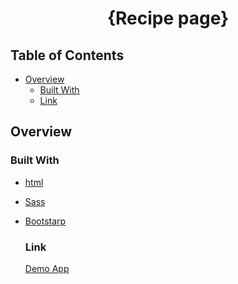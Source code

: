 <!-- Please update value in the {}  -->

<h1 align="center">{Recipe page}</h1>


<!-- TABLE OF CONTENTS -->

## Table of Contents

- [Overview](#overview)
  - [Built With](#built-with)
  - [Link](#link)

<!-- OVERVIEW -->

## Overview

### Built With

<!-- This section should list any major frameworks that you built your project using. Here are a few examples.-->

- [html](https://html.net/)
- [Sass](https://sass-lang.com/)
- [Bootstarp](https://getbootstrap.com/)

  ### Link
  [Demo App](https://clinquant-faun-f4efc8.netlify.app/)
